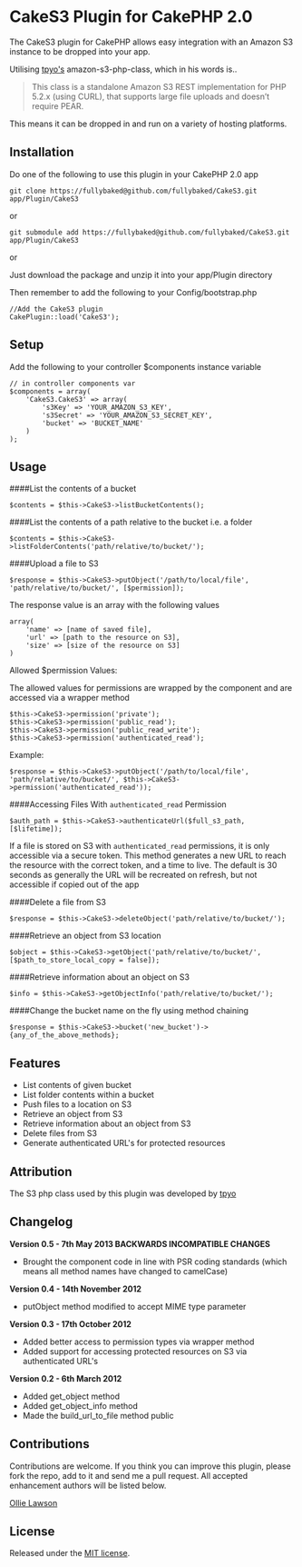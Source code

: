 # CakeS3 Plugin for CakePHP 2.0

The CakeS3 plugin for CakePHP allows easy integration with an Amazon S3 instance to be dropped into your app.

Utilising [tpyo's](https://github.com/tpyo/amazon-s3-php-class) amazon-s3-php-class, which in his words is..

> This class is a standalone Amazon S3 REST implementation for PHP 5.2.x (using CURL), that supports large file uploads and doesn’t require PEAR.

This means it can be dropped in and run on a variety of hosting platforms.

## Installation

Do one of the following to use this plugin in your CakePHP 2.0 app

	git clone https://fullybaked@github.com/fullybaked/CakeS3.git app/Plugin/CakeS3

or

	git submodule add https://fullybaked@github.com/fullybaked/CakeS3.git app/Plugin/CakeS3

or

Just download the package and unzip it into your app/Plugin directory


Then remember to add the following to your Config/bootstrap.php

	//Add the CakeS3 plugin
	CakePlugin::load('CakeS3');

## Setup

Add the following to your controller $components instance variable

	// in controller components var
	$components = array(
		'CakeS3.CakeS3' => array(
			's3Key' => 'YOUR_AMAZON_S3_KEY',
			's3Secret' => 'YOUR_AMAZON_S3_SECRET_KEY',
			'bucket' => 'BUCKET_NAME'
		)
	);

## Usage

####List the contents of a bucket

	$contents = $this->CakeS3->listBucketContents();

####List the contents of a path relative to the bucket i.e. a folder

	$contents = $this->CakeS3->listFolderContents('path/relative/to/bucket/');

####Upload a file to S3

	$response = $this->CakeS3->putObject('/path/to/local/file', 'path/relative/to/bucket/', [$permission]);

The response value is an array with the following values

	array(
		'name' => [name of saved file],
		'url' => [path to the resource on S3],
		'size' => [size of the resource on S3]
	)

Allowed $permission Values:

The allowed values for permissions are wrapped by the component and are accessed via a wrapper method

	$this->CakeS3->permission('private');
	$this->CakeS3->permission('public_read');
	$this->CakeS3->permission('public_read_write');
	$this->CakeS3->permission('authenticated_read');

Example:

	$response = $this->CakeS3->putObject('/path/to/local/file', 'path/relative/to/bucket/', $this->CakeS3->permission('authenticated_read'));

####Accessing Files With `authenticated_read` Permission

	$auth_path = $this->CakeS3->authenticateUrl($full_s3_path, [$lifetime]);

If a file is stored on S3 with `authenticated_read` permissions, it is only accessible via a secure token.  This method generates a new URL to
reach the resource with the correct token, and a time to live.  The default is 30 seconds as generally the URL will be recreated on refresh, but
not accessible if copied out of the app

####Delete a file from S3

	$response = $this->CakeS3->deleteObject('path/relative/to/bucket/');

####Retrieve an object from S3 location

	$object = $this->CakeS3->getObject('path/relative/to/bucket/', [$path_to_store_local_copy = false]);

####Retrieve information about an object on S3

	$info = $this->CakeS3->getObjectInfo('path/relative/to/bucket/');

####Change the bucket name on the fly using method chaining

	$response = $this->CakeS3->bucket('new_bucket')->{any_of_the_above_methods};

## Features

* List contents of given bucket
* List folder contents within a bucket
* Push files to a location on S3
* Retrieve an object from S3
* Retrieve information about an object from S3
* Delete files from S3
* Generate authenticated URL's for protected resources

## Attribution

The S3 php class used by this plugin was developed by [tpyo](https://github.com/tpyo/amazon-s3-php-class)

## Changelog

**Version 0.5 - 7th May 2013 BACKWARDS INCOMPATIBLE CHANGES**

* Brought the component code in line with PSR coding standards (which means all method names have changed to camelCase)


**Version 0.4 - 14th November 2012**

* putObject method modified to accept MIME type parameter

**Version 0.3 - 17th October 2012**

* Added better access to permission types via wrapper method
* Added support for accessing protected resources on S3 via authenticated URL's

**Version 0.2 - 6th March 2012**

* Added get_object method
* Added get\_object\_info method
* Made the build\_url\_to\_file method public

## Contributions

Contributions are welcome.  If you think you can improve this plugin, please fork the repo, add to it and send me a pull request.
All accepted enhancement authors will be listed below.

[Ollie Lawson](https://github.com/ollielawson)

## License

Released under the [MIT license](http://www.opensource.org/licenses/MIT).
